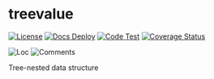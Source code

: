 # treevalue

[![License](https://img.shields.io/badge/License-Apache%202.0-blue.svg)](https://opensource.org/licenses/Apache-2.0)
[![Docs Deploy](https://github.com/HansBug/treevalue/workflows/Docs%20Deploy/badge.svg)](https://github.com/HansBug/treevalue/actions?query=workflow%3A%22Docs+Deploy%22)
[![Code Test](https://github.com/HansBug/treevalue/workflows/Code%20Test/badge.svg)](https://github.com/HansBug/treevalue/actions?query=workflow%3A%22Code+Test%22)
[![Coverage Status](https://coveralls.io/repos/github/HansBug/treevalue/badge.svg?branch=main)](https://coveralls.io/github/HansBug/treevalue?branch=main)

![Loc](https://img.shields.io/endpoint?url=https://gist.githubusercontent.com/HansBug/ff0bc026423888cd7c4f287eaed4b3f5/raw/loc.json)
![Comments](https://img.shields.io/endpoint?url=https://gist.githubusercontent.com/HansBug/ff0bc026423888cd7c4f287eaed4b3f5/raw/comments.json)

Tree-nested data structure
